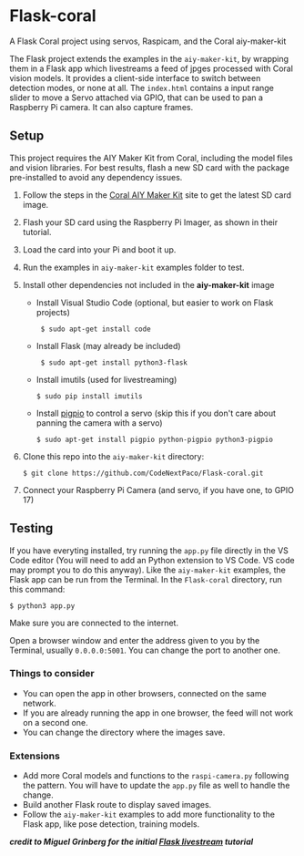 # Flask-coral
A Flask Coral project using servos, Raspicam, and the Coral aiy-maker-kit 

The Flask project extends the examples in the `aiy-maker-kit`, by wrapping them in a Flask app which livestreams a feed of jpges processed with Coral vision models. 
It provides a client-side interface to switch between detection modes, or none at all.
The `index.html` contains a input range slider to move a Servo attached via GPIO, that can be used to pan a Raspberry Pi camera.  It can also capture
frames. 


## Setup

This project requires the AIY Maker Kit from Coral, including the model files and vision libraries. For best results, flash a new SD card with the package pre-installed to avoid any dependency issues.

1. Follow the steps in the [Coral AIY Maker Kit](https://g.co/aiy/maker) site to get the latest SD card image.
2. Flash your SD card using the Raspberry Pi Imager, as shown in their tutorial.
3. Load the card into your Pi and boot it up.
4. Run the examples in `aiy-maker-kit` examples folder to test. 
5. Install other dependencies not included in the **aiy-maker-kit** image
    - Install Visual Studio Code (optional, but easier to work on Flask projects) 
      
      ```
       $ sudo apt-get install code
      ```
    - Install Flask (may already be included)
    
      ```
       $ sudo apt-get install python3-flask
      ```
    - Install imutils (used for livestreaming)
    
      ```
      $ sudo pip install imutils
      
      ```
    - Install [pigpio](https://abyz.me.uk/rpi/pigpio/download.html) to control a servo (skip this if you don't care about panning the camera with a servo)
    
      ```
      $ sudo apt-get install pigpio python-pigpio python3-pigpio
      ```
    
6. Clone this repo into the `aiy-maker-kit` directory:

   ```
   $ git clone https://github.com/CodeNextPaco/Flask-coral.git
   ```
   
7. Connect your Raspberry Pi Camera (and servo, if you have one, to GPIO 17)

## Testing

If you have everyting installed, try running the `app.py` file directly in the VS Code editor (You will need to add an Python extension to VS Code.  VS code may prompt you to do this anyway).
Like the  `aiy-maker-kit` examples, the Flask app can be run from the Terminal. In the `Flask-coral` directory, run this command:
 ```
 $ python3 app.py
 ```
 Make sure you are connected to the internet.
 
 Open a browser window and enter the address given to you by the Terminal, usually `0.0.0.0:5001`. You can change the port to another one. 
 
 ### Things to consider
 
 - You can open the app in other browsers, connected on the same network. 
 - If you are already running the app in one browser, the feed will not work on a second one.
 - You can change the directory where the images save. 
 
 ### Extensions
 
 - Add more Coral models and functions to the `raspi-camera.py` following the pattern. You will have to update the `app.py` file as well to handle the change.
 - Build another Flask route to display saved images.
 - Follow the `aiy-maker-kit` examples to add more functionality to the Flask app, like pose detection, training models. 


***credit to Miguel Grinberg for the initial [Flask livestream](https://blog.miguelgrinberg.com/post/video-streaming-with-flask) tutorial***
 
